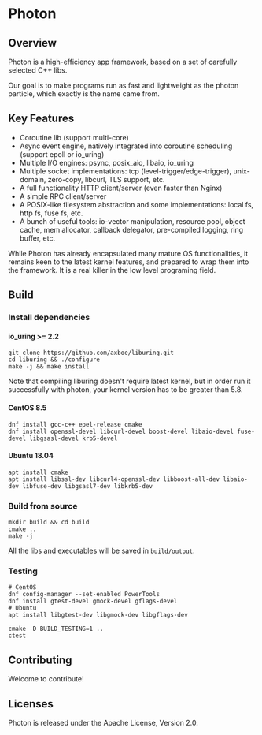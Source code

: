 # Photon

## Overview

Photon is a high-efficiency app framework, based on a set of carefully selected C++ libs.

Our goal is to make programs run as fast and lightweight as the photon particle, which exactly is the name came from.

## Key Features
* Coroutine lib (support multi-core)
* Async event engine, natively integrated into coroutine scheduling (support epoll or io_uring)
* Multiple I/O engines: psync, posix_aio, libaio, io_uring
* Multiple socket implementations: tcp (level-trigger/edge-trigger), unix-domain, zero-copy, libcurl, TLS support, etc.
* A full functionality HTTP client/server (even faster than Nginx)
* A simple RPC client/server
* A POSIX-like filesystem abstraction and some implementations: local fs, http fs, fuse fs, etc.
* A bunch of useful tools: io-vector manipulation, resource pool, object cache, mem allocator, callback delegator,
  pre-compiled logging, ring buffer, etc.

While Photon has already encapsulated many mature OS functionalities, it remains keen to the latest kernel features,
and prepared to wrap them into the framework. It is a real killer in the low level programing field.

## Build

### Install dependencies

#### io_uring >= 2.2
```shell
git clone https://github.com/axboe/liburing.git
cd liburing && ./configure
make -j && make install
```
Note that compiling liburing doesn't require latest kernel, but in order run it successfully with photon,
your kernel version has to be greater than 5.8.

#### CentOS 8.5
```shell
dnf install gcc-c++ epel-release cmake
dnf install openssl-devel libcurl-devel boost-devel libaio-devel fuse-devel libgsasl-devel krb5-devel
```

#### Ubuntu 18.04
```shell
apt install cmake
apt install libssl-dev libcurl4-openssl-dev libboost-all-dev libaio-dev libfuse-dev libgsasl7-dev libkrb5-dev
```

### Build from source
```shell
mkdir build && cd build
cmake ..
make -j
```
All the libs and executables will be saved in `build/output`.

### Testing
```shell
# CentOS
dnf config-manager --set-enabled PowerTools
dnf install gtest-devel gmock-devel gflags-devel
# Ubuntu
apt install libgtest-dev libgmock-dev libgflags-dev

cmake -D BUILD_TESTING=1 ..
ctest
```

## Contributing
Welcome to contribute!

## Licenses
Photon is released under the Apache License, Version 2.0.